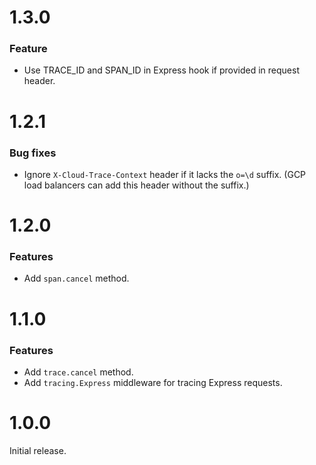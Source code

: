 1.3.0
============
### Feature
* Use TRACE\_ID and SPAN\_ID in Express hook if provided in request header.

1.2.1
============
### Bug fixes
* Ignore `X-Cloud-Trace-Context` header if it lacks the `o=\d` suffix. (GCP
load balancers can add this header without the suffix.)

1.2.0
============
### Features
* Add `span.cancel` method.

1.1.0
============
### Features
* Add `trace.cancel` method.
* Add `tracing.Express` middleware for tracing Express requests.

1.0.0
============
Initial release.

